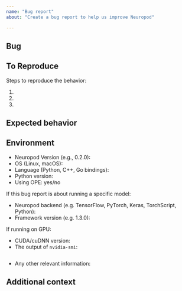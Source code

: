 ```yaml
---
name: "Bug report"
about: "Create a bug report to help us improve Neuropod"

---
```


## Bug

<!-- A clear and concise description of what the bug is. -->

## To Reproduce

Steps to reproduce the behavior:

1.
1.
1.

<!-- If you have code samples, error messages, or stack traces, please provide them here as well -->

## Expected behavior

<!-- A clear and concise description of what you expected to happen. -->

## Environment

 - Neuropod Version (e.g., 0.2.0):
 - OS (Linux, macOS):
 - Language (Python, C++, Go bindings):
 - Python version: 
 - Using OPE: yes/no
 
If this bug report is about running a specific model:

 - Neuropod backend (e.g. TensorFlow, PyTorch, Keras, TorchScript, Python): 
 - Framework version (e.g. 1.3.0):

If running on GPU:

 - CUDA/cuDNN version:
 - The output of `nvidia-smi`:
 ```
 
 ```
 
 - Any other relevant information:

## Additional context

<!-- Add any other context about the problem here. -->
